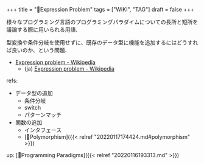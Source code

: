 +++
title = "📝Expression Problem"
tags = ["WIKI", "TAG"]
draft = false
+++

様々なプログラミング言語のプログラミングパラダイムについての長所と短所を議論する際に用いられる用語.

型変換や条件分岐を使用せずに、既存のデータ型に機能を追加するにはどうすれば良いのか、という問題.

-   [Expression problem - Wikipedia](https://en.wikipedia.org/wiki/Expression_problem)
    -   (ja) [Expression problem - Wikipedia](https://ja.wikipedia.org/wiki/Expression_problem)

refs:

-   データ型の追加
    -   条件分岐
    -   switch
    -   パターンマッチ
-   関数の追加
    -   インタフェース
    -   [📝Polymorphism]({{< relref "20220117174424.md#polymorphism" >}})

up: [📁Programming Paradigms]({{< relref "20220116193313.md" >}})
